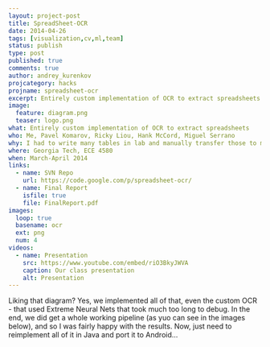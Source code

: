 ```yaml
---
layout: project-post
title: SpreadSheet-OCR
date: 2014-04-26 
tags: [visualization,cv,ml,team]
status: publish
type: post
published: true
comments: true
author: andrey_kurenkov
projcategory: hacks
projname: spreadsheet-ocr
excerpt: Entirely custom implementation of OCR to extract spreadsheets
image:
  feature: diagram.png
  teaser: logo.png
what: Entirely custom implementation of OCR to extract spreadsheets
who: Me, Pavel Komarov, Ricky Liou, Hank McCord, Miguel Serrano
why: I had to write many tables in lab and manually transfer those to my computer, which struck me as silly
where: Georgia Tech, ECE 4580
when: March-April 2014 
links:
  - name: SVN Repo
    url: https://code.google.com/p/spreadsheet-ocr/
  - name: Final Report
    isfile: true
    file: FinalReport.pdf
images:
  loop: true
  basename: ocr
  ext: png
  num: 4
videos:
  - name: Presentation
    src: https://www.youtube.com/embed/riO3BkyJWVA
    caption: Our class presentation
    alt: Presentation
---
```

Liking that diagram? Yes, we implemented all of that, even the custom OCR - that used Extreme Neural Nets that took much too long to debug. In the end, we did get a whole working pipeline (as yuo can see in the images below), and so I was fairly happy with the results. Now, just need to reimplement all of it in Java and port it to Android...
